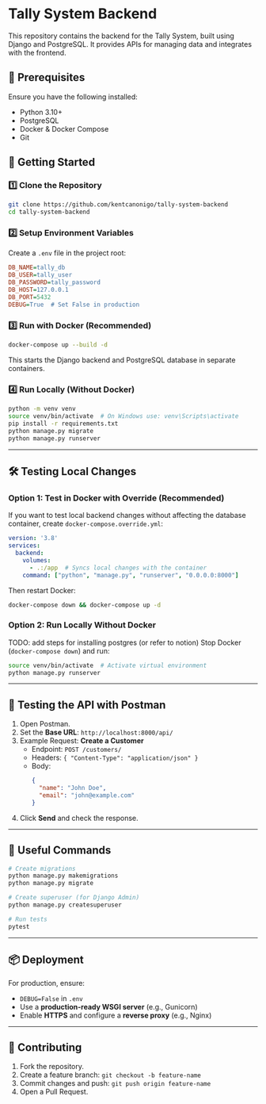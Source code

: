 # Tally System Backend

This repository contains the backend for the Tally System, built using Django and PostgreSQL. It provides APIs for managing data and integrates with the frontend.

## 📌 Prerequisites
Ensure you have the following installed:
- Python 3.10+
- PostgreSQL
- Docker & Docker Compose
- Git

## 🚀 Getting Started

### 1️⃣ **Clone the Repository**
```sh
git clone https://github.com/kentcanonigo/tally-system-backend
cd tally-system-backend
```

### 2️⃣ **Setup Environment Variables**
Create a `.env` file in the project root:
```ini
DB_NAME=tally_db
DB_USER=tally_user
DB_PASSWORD=tally_password
DB_HOST=127.0.0.1
DB_PORT=5432
DEBUG=True  # Set False in production
```

### 3️⃣ **Run with Docker (Recommended)**
```sh
docker-compose up --build -d
```
This starts the Django backend and PostgreSQL database in separate containers.

### 4️⃣ **Run Locally (Without Docker)**
```sh
python -m venv venv
source venv/bin/activate  # On Windows use: venv\Scripts\activate
pip install -r requirements.txt
python manage.py migrate
python manage.py runserver
```

---

## 🛠️ **Testing Local Changes**

### **Option 1: Test in Docker with Override (Recommended)**
If you want to test local backend changes without affecting the database container, create `docker-compose.override.yml`:
```yaml
version: '3.8'
services:
  backend:
    volumes:
      - .:/app  # Syncs local changes with the container
    command: ["python", "manage.py", "runserver", "0.0.0.0:8000"]
```
Then restart Docker:
```sh
docker-compose down && docker-compose up -d
```

### **Option 2: Run Locally Without Docker**
TODO: add steps for installing postgres (or refer to notion)
Stop Docker (`docker-compose down`) and run:
```sh
source venv/bin/activate  # Activate virtual environment
python manage.py runserver
```

---

## 🧪 **Testing the API with Postman**
1. Open Postman.
2. Set the **Base URL**: `http://localhost:8000/api/`
3. Example Request: **Create a Customer**
   - Endpoint: `POST /customers/`
   - Headers: `{ "Content-Type": "application/json" }`
   - Body:
     ```json
     {
       "name": "John Doe",
       "email": "john@example.com"
     }
     ```
4. Click **Send** and check the response.

---

## 🔄 **Useful Commands**
```sh
# Create migrations
python manage.py makemigrations
python manage.py migrate

# Create superuser (for Django Admin)
python manage.py createsuperuser

# Run tests
pytest
```

---

## 📦 **Deployment**
For production, ensure:
- `DEBUG=False` in `.env`
- Use a **production-ready WSGI server** (e.g., Gunicorn)
- Enable **HTTPS** and configure a **reverse proxy** (e.g., Nginx)

---

## 📜 **Contributing**
1. Fork the repository.
2. Create a feature branch: `git checkout -b feature-name`
3. Commit changes and push: `git push origin feature-name`
4. Open a Pull Request.
